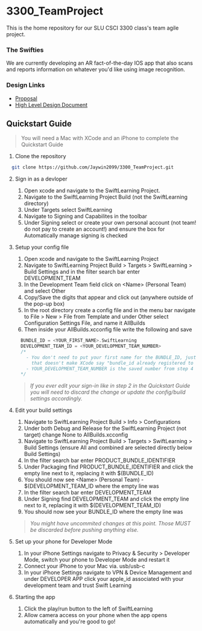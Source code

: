 # 3300_TeamProject

This is the home repository for our SLU CSCI 3300 class's team agile project.

### The Swifties

We are currently developing an AR fact-of-the-day IOS app that also scans and reports information on whatever you'd like using image recognition.

### Design Links
- <a href="https://docs.google.com/document/d/17iHpNunVMzO-UT2wNKKZXIwQba7SwDKSYSnAKIRmWPw/edit?usp=sharing">Proposal</a>
- <a href="https://docs.google.com/document/d/12_2QKN3l9uep0tp9M55jegU8vaK22-mDRxQ1XigxPTc/edit?usp=sharing">High Level Design Document</a>

## Quickstart Guide
> You will need a Mac with XCode and an iPhone to complete the Quickstart Guide

1. Clone the repository
```bash
  git clone https://github.com/Jaywin2099/3300_TeamProject.git
```

2. Sign in as a devloper
    1. Open xcode and navigate to the SwiftLearning Project.
    2. Navigate to the SwiftLearning Project Build (not the SwiftLearning directory)
    3. Under Targets select SwiftLearning
    4. Navigate to Signing and Capabilites in the toolbar
    5. Under Signing select or create your own personal account (not team! do not pay to create an account!) and ensure the box for Automatically manage signing is checked

3. Setup your config file
    1. Open xcode and navigate to the SwiftLearning Project
    2. Navigate to SwiftLearning Project Build > Targets > SwiftLearning > Build Settings and in the filter search bar enter DEVELOPMENT_TEAM
    3. In the Development Team field click on \<Name\> (Personal Team) and select Other
    4. Copy/Save the digits that appear and click out (anywhere outside of the pop-up box)
    5. In the root directory create a config file and in the menu bar navigate to File > New > File from Template and under Other select Configuration Settings File, and name it AllBuilds
    6. Then inside your AllBuilds.xcconfig file write the following and save
    ```C++
      BUNDLE_ID = <YOUR_FIRST_NAME>.SwiftLearning
      DEVELOPMENT_TEAM_ID = <YOUR_DEVELOPMENT_TEAM_NUMBER>
      /*
        - You don't need to put your first name for the BUNDLE_ID, just put something
          that doesn't make XCode say "bundle_id already registered to ..." or some bs like that
        - YOUR_DEVELOPMENT_TEAM_NUMBER is the saved number from step 4
      */
    ```
    > *If you ever edit your sign-in like in step 2 in the Quickstart Guide you will need to discard the change or update the config/build settings accordingly.*

4. Edit your build settings
    1. Navigate to SwiftLearning Project Build > Info > Configurations
    2. Under both Debug and Release for the SwiftLearning Project (not target) change None to AllBuilds.xcconfig
    4. Navigate to SwiftLearning Project Build > Targets > SwiftLearning > Build Settings (ensure All and combined are selected directly below Build Settings)
    5. In the filter search bar enter PRODUCT_BUNDLE_IDENTIFIER
    6. Under Packaging find PRODUCT_BUNDLE_IDENTIFIER and click the empty line next to it, replacing it with $(BUNDLE_ID)
    7. You should now see  \<Name\> (Personal Team) - $(DEVELOPMENT_TEAM_ID where the empty line was
    8. In the filter search bar enter DEVELOPMENT_TEAM
    9. Under Signing find DEVELOPMENT_TEAM and click the empty line next to it, replacing it with $(DEVELOPMENT_TEAM_ID)
    10. You should now see your BUNDLE_ID where the empty line was

    > *You might have uncommited changes at this point. Those MUST be discarded before pushing anything else.*

6. Set up your phone for Developer Mode
    1. In your iPhone Settings navigate to Privacy & Security > Developer Mode, switch your phone to Developer Mode and restart it
    2. Connect your iPhone to your Mac via. usb/usb-c
    3. In your iPhone Settings navigate to VPN & Device Management and under DEVELOPER APP click your apple_id associated with your development team and trust Swift Learning

7. Starting the app
    1. Click the play/run button to the left of SwiftLearning
    2. Allow camera access on your phone when the app opens automatically and you're good to go!

